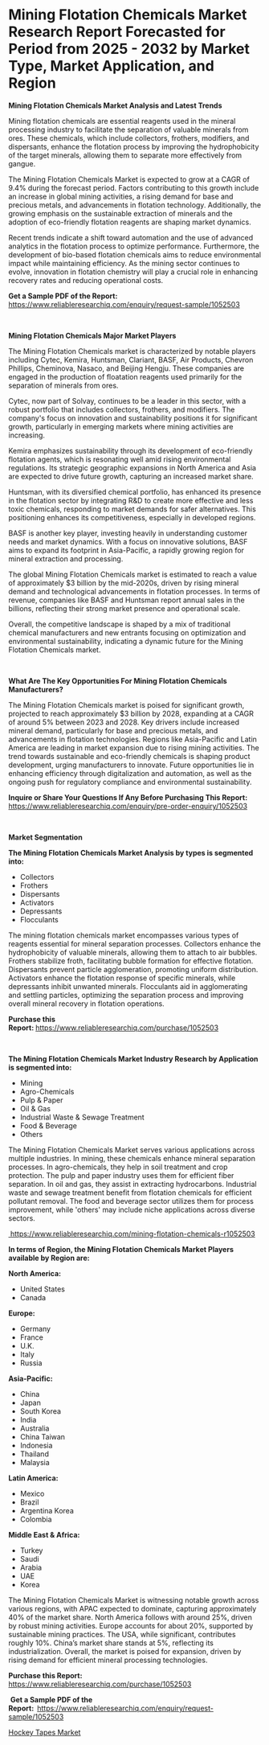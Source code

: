 <p><h1>Mining Flotation Chemicals Market Research Report Forecasted for Period from 2025 -  2032 by Market Type, Market Application, and Region</h1></p><p><strong>Mining Flotation Chemicals Market Analysis and Latest Trends</strong></p>
<p><p>Mining flotation chemicals are essential reagents used in the mineral processing industry to facilitate the separation of valuable minerals from ores. These chemicals, which include collectors, frothers, modifiers, and dispersants, enhance the flotation process by improving the hydrophobicity of the target minerals, allowing them to separate more effectively from gangue.</p><p>The Mining Flotation Chemicals Market is expected to grow at a CAGR of 9.4% during the forecast period. Factors contributing to this growth include an increase in global mining activities, a rising demand for base and precious metals, and advancements in flotation technology. Additionally, the growing emphasis on the sustainable extraction of minerals and the adoption of eco-friendly flotation reagents are shaping market dynamics. </p><p>Recent trends indicate a shift toward automation and the use of advanced analytics in the flotation process to optimize performance. Furthermore, the development of bio-based flotation chemicals aims to reduce environmental impact while maintaining efficiency. As the mining sector continues to evolve, innovation in flotation chemistry will play a crucial role in enhancing recovery rates and reducing operational costs.</p></p>
<p><strong>Get a Sample PDF of the Report:&nbsp;</strong> <a href="https://www.reliableresearchiq.com/enquiry/request-sample/1052503?utm_campaign=3026&utm_medium=2&utm_source=Github&utm_content=ia&utm_term=31032025&utm_id=mining-flotation-chemicals">https://www.reliableresearchiq.com/enquiry/request-sample/1052503</a></p>
<p>&nbsp;</p>
<p><strong>Mining Flotation Chemicals Major Market Players</strong></p>
<p><p>The Mining Flotation Chemicals market is characterized by notable players including Cytec, Kemira, Huntsman, Clariant, BASF, Air Products, Chevron Phillips, Cheminova, Nasaco, and Beijing Hengju. These companies are engaged in the production of floatation reagents used primarily for the separation of minerals from ores.</p><p>Cytec, now part of Solvay, continues to be a leader in this sector, with a robust portfolio that includes collectors, frothers, and modifiers. The company's focus on innovation and sustainability positions it for significant growth, particularly in emerging markets where mining activities are increasing.</p><p>Kemira emphasizes sustainability through its development of eco-friendly flotation agents, which is resonating well amid rising environmental regulations. Its strategic geographic expansions in North America and Asia are expected to drive future growth, capturing an increased market share.</p><p>Huntsman, with its diversified chemical portfolio, has enhanced its presence in the flotation sector by integrating R&D to create more effective and less toxic chemicals, responding to market demands for safer alternatives. This positioning enhances its competitiveness, especially in developed regions.</p><p>BASF is another key player, investing heavily in understanding customer needs and market dynamics. With a focus on innovative solutions, BASF aims to expand its footprint in Asia-Pacific, a rapidly growing region for mineral extraction and processing.</p><p>The global Mining Flotation Chemicals market is estimated to reach a value of approximately $3 billion by the mid-2020s, driven by rising mineral demand and technological advancements in flotation processes. In terms of revenue, companies like BASF and Huntsman report annual sales in the billions, reflecting their strong market presence and operational scale.</p><p>Overall, the competitive landscape is shaped by a mix of traditional chemical manufacturers and new entrants focusing on optimization and environmental sustainability, indicating a dynamic future for the Mining Flotation Chemicals market.</p></p>
<p>&nbsp;</p>
<p><strong>What Are The Key Opportunities For Mining Flotation Chemicals Manufacturers?</strong></p>
<p><p>The Mining Flotation Chemicals market is poised for significant growth, projected to reach approximately $3 billion by 2028, expanding at a CAGR of around 5% between 2023 and 2028. Key drivers include increased mineral demand, particularly for base and precious metals, and advancements in flotation technologies. Regions like Asia-Pacific and Latin America are leading in market expansion due to rising mining activities. The trend towards sustainable and eco-friendly chemicals is shaping product development, urging manufacturers to innovate. Future opportunities lie in enhancing efficiency through digitalization and automation, as well as the ongoing push for regulatory compliance and environmental sustainability.</p></p>
<p><strong>Inquire or Share Your Questions If Any Before Purchasing This Report:</strong> <a href="https://www.reliableresearchiq.com/enquiry/pre-order-enquiry/1052503?utm_campaign=3026&utm_medium=2&utm_source=Github&utm_content=ia&utm_term=31032025&utm_id=mining-flotation-chemicals">https://www.reliableresearchiq.com/enquiry/pre-order-enquiry/1052503</a></p>
<p>&nbsp;</p>
<p><strong>Market Segmentation</strong></p>
<p><strong>The Mining Flotation Chemicals Market Analysis by types is segmented into:</strong></p>
<p><ul><li>Collectors</li><li>Frothers</li><li>Dispersants</li><li>Activators</li><li>Depressants</li><li>Flocculants</li></ul></p>
<p><p>The mining flotation chemicals market encompasses various types of reagents essential for mineral separation processes. Collectors enhance the hydrophobicity of valuable minerals, allowing them to attach to air bubbles. Frothers stabilize froth, facilitating bubble formation for effective flotation. Dispersants prevent particle agglomeration, promoting uniform distribution. Activators enhance the flotation response of specific minerals, while depressants inhibit unwanted minerals. Flocculants aid in agglomerating and settling particles, optimizing the separation process and improving overall mineral recovery in flotation operations.</p></p>
<p><strong>Purchase this Report:&nbsp;</strong><a href="https://www.reliableresearchiq.com/purchase/1052503?utm_campaign=3026&utm_medium=2&utm_source=Github&utm_content=ia&utm_term=31032025&utm_id=mining-flotation-chemicals">https://www.reliableresearchiq.com/purchase/1052503</a></p>
<p>&nbsp;</p>
<p><strong>The Mining Flotation Chemicals Market Industry Research by Application is segmented into:</strong></p>
<p><ul><li>Mining</li><li>Agro-Chemicals</li><li>Pulp & Paper</li><li>Oil & Gas</li><li>Industrial Waste & Sewage Treatment</li><li>Food & Beverage</li><li>Others</li></ul></p>
<p><p>The Mining Flotation Chemicals Market serves various applications across multiple industries. In mining, these chemicals enhance mineral separation processes. In agro-chemicals, they help in soil treatment and crop protection. The pulp and paper industry uses them for efficient fiber separation. In oil and gas, they assist in extracting hydrocarbons. Industrial waste and sewage treatment benefit from flotation chemicals for efficient pollutant removal. The food and beverage sector utilizes them for process improvement, while 'others' may include niche applications across diverse sectors.</p></p>
<p><a href="https://www.reliableresearchiq.com/mining-flotation-chemicals-r1052503?utm_campaign=3026&utm_medium=2&utm_source=Github&utm_content=ia&utm_term=31032025&utm_id=mining-flotation-chemicals">&nbsp;https://www.reliableresearchiq.com/mining-flotation-chemicals-r1052503</a></p>
<p><strong>In terms of Region, the Mining Flotation Chemicals Market Players available by Region are:</strong></p>
<p>
    <p> <strong> North America: </strong>
        <ul>
            <li>United States</li>
            <li>Canada</li>
        </ul>
        </p> 
    <p> <strong> Europe: </strong>
        <ul>
            <li>Germany</li>
            <li>France</li>
            <li>U.K.</li>
            <li>Italy</li>
            <li>Russia</li>
        </ul>
        </p> 
    <p> <strong> Asia-Pacific: </strong>
        <ul>
            <li>China</li>
            <li>Japan</li>
            <li>South Korea</li>
            <li>India</li>
            <li>Australia</li>
            <li>China Taiwan</li>
            <li>Indonesia</li>
            <li>Thailand</li>
            <li>Malaysia</li>
        </ul>
        </p> 
    <p> <strong> Latin America: </strong>
        <ul>
            <li>Mexico</li>
            <li>Brazil</li>
            <li>Argentina Korea</li>
            <li>Colombia</li>
        </ul>
        </p> 
    <p> <strong> Middle East & Africa: </strong>
        <ul>
            <li>Turkey</li>
            <li>Saudi</li>
            <li>Arabia</li>
            <li>UAE</li>
            <li>Korea</li>
        </ul>
    </p>
    </p>
<p><p>The Mining Flotation Chemicals Market is witnessing notable growth across various regions, with APAC expected to dominate, capturing approximately 40% of the market share. North America follows with around 25%, driven by robust mining activities. Europe accounts for about 20%, supported by sustainable mining practices. The USA, while significant, contributes roughly 10%. China’s market share stands at 5%, reflecting its industrialization. Overall, the market is poised for expansion, driven by rising demand for efficient mineral processing technologies.</p></p>
<p><strong>Purchase this Report: </strong><a href="https://www.reliableresearchiq.com/purchase/1052503?utm_campaign=3026&utm_medium=2&utm_source=Github&utm_content=ia&utm_term=31032025&utm_id=mining-flotation-chemicals">https://www.reliableresearchiq.com/purchase/1052503</a></p>
<p>&nbsp;<strong>Get a Sample PDF of the Report:&nbsp;&nbsp;</strong><a href="https://www.reliableresearchiq.com/enquiry/request-sample/1052503?utm_campaign=3026&utm_medium=2&utm_source=Github&utm_content=ia&utm_term=31032025&utm_id=mining-flotation-chemicals">https://www.reliableresearchiq.com/enquiry/request-sample/1052503</a></p>
<p><strong></strong></p>
<p><p><a href="https://github.com/briandahm87/Market-Research-Report-List-1/blob/main/hockey-tapes-market.md?utm_campaign=3026&utm_medium=2&utm_source=Github&utm_content=ia&utm_term=31032025&utm_id=mining-flotation-chemicals">Hockey Tapes Market</a></p></p>